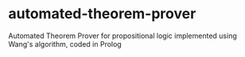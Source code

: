 # automated-theorem-prover
Automated Theorem Prover for propositional logic implemented using Wang's algorithm, coded in Prolog
